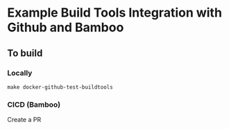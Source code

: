 # Example Build Tools Integration with Github and Bamboo
## To build
### Locally
`make docker-github-test-buildtools`
### CICD (Bamboo)
Create a PR
